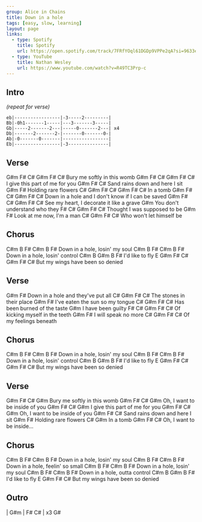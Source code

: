 ```yaml
---
group: Alice in Chains
title: Down in a hole
tags: [easy, slow, learning]
layout: page
links: 
  - type: Spotify
    title: Spotify
    url: https://open.spotify.com/track/7FRfYOql61DGDp9VPPe2qA?si=9633edfe08e24991
  - type: YouTube
    title: Nathan Wesley
    url: https://www.youtube.com/watch?v=R49TC3Prp-c
---
```


## Intro

*(repeat for verse)*

```chordpro
eb|-----------------|-3-----2---------|
Bb|-0h1-------1-----|---3-------3-----|
Gb|-----2-------2---|-----0-------2---| x4
Db|-------2-------2-|-------0-------0-|
Ab|-0-------0-------|-----------------|
Eb|-----------------|-3---------------|
```

## Verse

G#m      F#       C#      G#m    F#  C#
Bury me softly in this womb
G#m          F#       C#      G#m   F#  C#
I give this part of me for you
G#m                  F#      C#
Sand rains down and here I sit
G#m           F#
Holding rare flowers
C#     G#m      F#  C#    G#m F# C#
In a tomb
G#m                   F#             C#        G#m    F#  C#
Down in a hole and I don't know if I can be saved
G#m                  F#       C#      G#m     F#  C#
See my heart, I decorate it like a grave
G#m
You don't understand who they
F#             C#           G#m     F#  C#
Thought I was supposed to be
G#m                         F#
Look at me now, I'm a man
C#                     G#m   F#  C#
Who won't let himself be

## Chorus

C#m             B F#     C#m              B  F#
Down in a hole,        losin' my soul
C#m             B F#     C#m              B  F#
Down in a hole,        losin' control
C#m     B     G#m    B    F#
I'd   like   to    fly
E                         G#m      F#  C#  G#m   F#  C#
But my wings have been so denied

## Verse

G#m                         F#
Down in a hole and they've put all
    C#               G#m      F#   C#
The stones in their place
G#m                       F#
I've eaten the sun so my tongue
         C#             G#m     F#   C#
Has been burned of the taste
G#m
I have been guilty
   F#           C#         G#m     F#   C#
Of kicking myself in the teeth
G#m              F#
I will speak no more
      C#       G#m        F#   C#
Of my feelings beneath

## Chorus

C#m             B  F#    C#m              B  F#
Down in a hole,        losin' my soul
C#m             B  F#    C#m              B  F#
Down in a hole,        losin' control
C#m     B      G#m     B    F#
I'd    like   to     fly
E                         G#m      F# C#   G#m   F#  C#
But my wings have been so denied

## Verse

G#m      F#      C#       G#m
Bury me softly in this womb
G#m            F#    C#       G#m
Oh, I want to be inside of you
G#m          F#       C#      G#m
I give this part of me for you
G#m            F#    C#       G#m
Oh, I want to be inside of you
G#m                   F#   C#
Sand rains down and here I sit
G#m           F#
Holding rare flowers
C#    G#m
In a tomb
G#m            F#     C#
Oh, I want to be inside...

## Chorus

C#m             B  F#    C#m              B  F#
Down in a hole,        losin' my soul
C#m             B  F#    C#m                B  F#
Down in a hole,        feelin' so small
C#m             B  F#    C#m              B  F#
Down in a hole,        losin' my soul
C#m             B  F#    C#m             B  F#
Down in a hole,        outta control
C#m     B      G#m      B    F#
I'd    like   to      fly
    E                       G#m     F#  C#
But my wings have been so denied

## Outro

| G#m      | F#  C#    | x3
  G#

